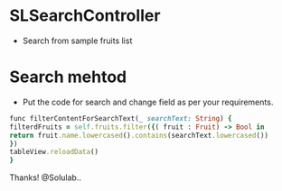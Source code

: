 # SLSearchController
- Search from sample fruits list


# Search mehtod

- Put the code for search and change field as per your requirements.

```ruby
func filterContentForSearchText(_ searchText: String) {
filterdFruits = self.fruits.filter({( fruit : Fruit) -> Bool in
return fruit.name.lowercased().contains(searchText.lowercased())
})
tableView.reloadData()
}
```

Thanks! @Solulab..
